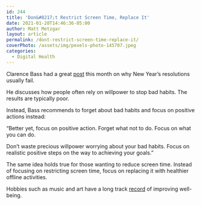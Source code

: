 ```yaml
---
id: 244
title: 'Don&#8217;t Restrict Screen Time, Replace It'
date: 2021-01-20T14:46:36-05:00
author: Matt Metzgar
layout: article
permalink: /dont-restrict-screen-time-replace-it/
coverPhoto: /assets/img/pexels-photo-145707.jpeg
categories:
  - Digital Health
---
```

Clarence Bass had a great <a href="https://www.cbass.com/Faq(8).htm#Even" target="_blank" rel="noreferrer noopener">post</a> this month on why New Year&#8217;s resolutions usually fail.

He discusses how people often rely on willpower to stop bad habits. The results are typically poor.

Instead, Bass recommends to forget about bad habits and focus on positive actions instead: 

&#8220;Better yet, focus on positive action. Forget what not to do. Focus on what you can do.

Don’t waste precious willpower worrying about your bad habits. Focus on realistic positive steps on the way to achieving your goals.&#8221;

The same idea holds true for those wanting to reduce screen time. Instead of focusing on restricting screen time, focus on replacing it with healthier offline activities.

Hobbies such as music and art have a long track <a href="https://mattmetzgar.com/time-use-before-the-internet/" target="_blank" rel="noreferrer noopener">record</a> of improving well-being.